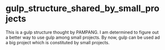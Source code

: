 # gulp_structure_shared_by_small_projects
This is a gulp structure thought by PAMPANG. I am determined to figure out a better way to use gulp among small projects. By now, gulp can be used ad a big project which is constituted by small projects.
